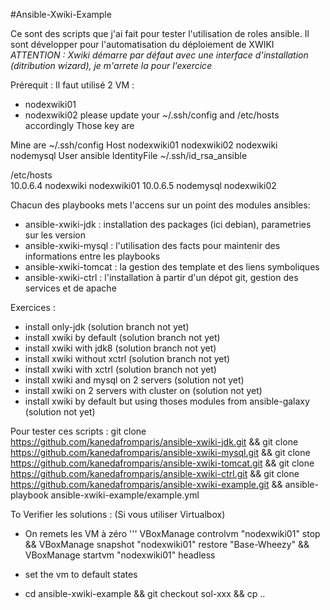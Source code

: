 #Ansible-Xwiki-Example

Ce sont des scripts que j'ai fait pour tester l'utilisation de roles ansible. Il sont développer pour l'automatisation du déploiement de XWIKI
_ATTENTION : Xwiki démarre par défaut avec une interface d'installation (ditribution wizard), je m'arrete la pour l'exercice_

Prérequit :
Il faut utilisé 2 VM :
 - nodexwiki01
 - nodexwiki02
please update your ~/.ssh/config and /etc/hosts accordingly
Those key are 

Mine are 
 ~/.ssh/config
Host nodexwiki01 nodexwiki02 nodexwiki nodemysql
        User ansible
        IdentityFile ~/.ssh/id_rsa_ansible
        
/etc/hosts        
10.0.6.4        nodexwiki nodexwiki01
10.0.6.5        nodemysql nodexwiki02

Chacun des playbooks mets l'accens sur un point des modules ansibles:
 - ansible-xwiki-jdk : installation des packages (ici debian), parametries sur les version
 - ansible-xwiki-mysql : l'utilisation des facts pour maintenir des informations entre les playbooks
 - ansible-xwiki-tomcat : la gestion des template et des liens symboliques
 - ansible-xwiki-ctrl : l'installation à partir d'un dépot git, gestion des services et de apache

Exercices :
 - install only-jdk (solution branch not yet)
 - install xwiki by default (solution branch not yet)
 - install xwiki with jdk8 (solution branch not yet)
 - install xwiki without xctrl (solution branch not yet)
 - install xwiki with xctrl (solution branch not yet)
 - install xwiki and mysql on 2 servers (solution not yet)
 - install xwiki on 2 servers with cluster on (solution not yet)
 - install xwiki by default but using thoses modules from ansible-galaxy (solution not yet)
 
Pour tester ces scripts :
git clone https://github.com/kanedafromparis/ansible-xwiki-jdk.git &&
git clone https://github.com/kanedafromparis/ansible-xwiki-mysql.git &&
git clone https://github.com/kanedafromparis/ansible-xwiki-tomcat.git &&
git clone https://github.com/kanedafromparis/ansible-xwiki-ctrl.git &&
git clone https://github.com/kanedafromparis/ansible-xwiki-example.git &&
ansible-playbook ansible-xwiki-example/example.yml 


To Verifier les  solutions :
(Si vous utiliser Virtualbox)
 - On remets les VM à zéro
 ''' VBoxManage controlvm "nodexwiki01" stop && VBoxManage snapshot "nodexwiki01" restore "Base-Wheezy" && VBoxManage startvm "nodexwiki01" headless  
 
 - set the vm to default states 
 - cd ansible-xwiki-example && git checkout sol-xxx && cp ..

